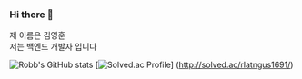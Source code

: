 ### Hi there 👋

<!--
**Robbkim/Robbkim** is a ✨ _special_ ✨ repository because its `README.md` (this file) appears on your GitHub profile. -->
 
 제 이름은 김영훈    
 저는 백엔드 개발자 입니다


![Robb's GitHub stats](http://github-readme-stats.vercel.app/api?username=Robbkim&show_icons=true&theme=radical)
[![Solved.ac Profile](http://mazassumnida.wtf/api/v2/generate_badge?boj=rlatngus1691)]
(http://solved.ac/rlatngus1691/)

<!--
- 🔭 I’m currently working on ...
- 🌱 I’m currently learning ...
- 👯 I’m looking to collaborate on ...
- 🤔 I’m looking for help with ...
- 💬 Ask me about ...
- 📫 How to reach me: laminate32@gmail.com
- 😄 Pronouns: ...
- ⚡ Fun fact: ...
-->
